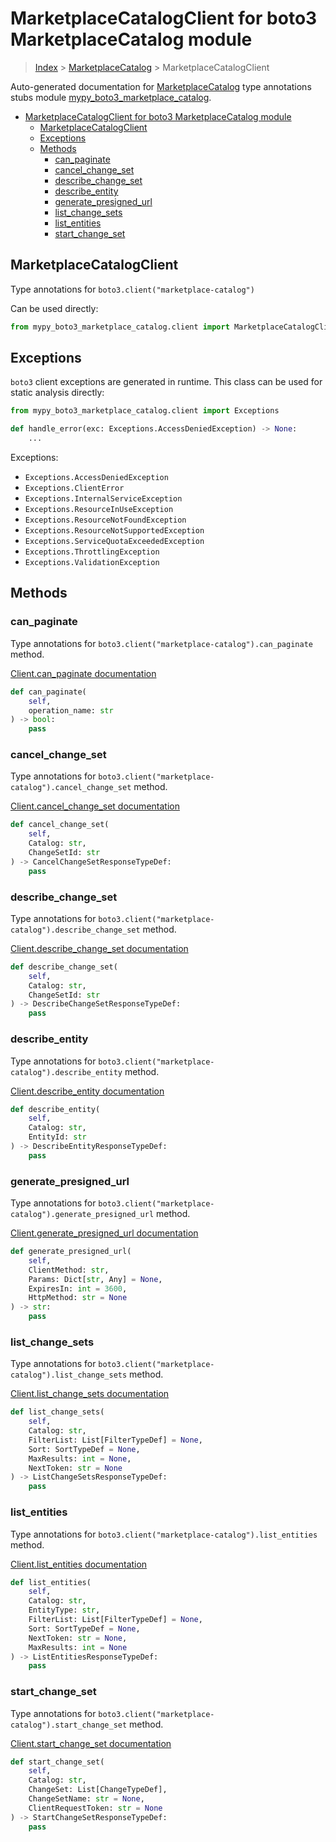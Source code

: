 # MarketplaceCatalogClient for boto3 MarketplaceCatalog module

> [Index](../index.md) > [MarketplaceCatalog](./index.md) > MarketplaceCatalogClient

Auto-generated documentation for [MarketplaceCatalog](https://boto3.amazonaws.com/v1/documentation/api/latest/reference/services/marketplace-catalog.html#MarketplaceCatalog)
type annotations stubs module [mypy_boto3_marketplace_catalog](https://pypi.org/project/mypy-boto3-marketplace-catalog/).

- [MarketplaceCatalogClient for boto3 MarketplaceCatalog module](#marketplacecatalogclient-for-boto3-marketplacecatalog-module)
  - [MarketplaceCatalogClient](#marketplacecatalogclient)
  - [Exceptions](#exceptions)
  - [Methods](#methods)
    - [can_paginate](#can_paginate)
    - [cancel_change_set](#cancel_change_set)
    - [describe_change_set](#describe_change_set)
    - [describe_entity](#describe_entity)
    - [generate_presigned_url](#generate_presigned_url)
    - [list_change_sets](#list_change_sets)
    - [list_entities](#list_entities)
    - [start_change_set](#start_change_set)

## MarketplaceCatalogClient

Type annotations for `boto3.client("marketplace-catalog")`

Can be used directly:

```python
from mypy_boto3_marketplace_catalog.client import MarketplaceCatalogClient
```

## Exceptions


`boto3` client exceptions are generated in runtime. This class can be used for static analysis directly:

```python
from mypy_boto3_marketplace_catalog.client import Exceptions

def handle_error(exc: Exceptions.AccessDeniedException) -> None:
    ...
```


Exceptions:

- `Exceptions.AccessDeniedException`
- `Exceptions.ClientError`
- `Exceptions.InternalServiceException`
- `Exceptions.ResourceInUseException`
- `Exceptions.ResourceNotFoundException`
- `Exceptions.ResourceNotSupportedException`
- `Exceptions.ServiceQuotaExceededException`
- `Exceptions.ThrottlingException`
- `Exceptions.ValidationException`


## Methods


### can_paginate

Type annotations for `boto3.client("marketplace-catalog").can_paginate` method.

[Client.can_paginate documentation](https://boto3.amazonaws.com/v1/documentation/api/latest/reference/services/marketplace-catalog.html#MarketplaceCatalog.Client.can_paginate)

```python
def can_paginate(
    self,
    operation_name: str
) -> bool:
    pass
```

### cancel_change_set

Type annotations for `boto3.client("marketplace-catalog").cancel_change_set` method.

[Client.cancel_change_set documentation](https://boto3.amazonaws.com/v1/documentation/api/latest/reference/services/marketplace-catalog.html#MarketplaceCatalog.Client.cancel_change_set)

```python
def cancel_change_set(
    self,
    Catalog: str,
    ChangeSetId: str
) -> CancelChangeSetResponseTypeDef:
    pass
```

### describe_change_set

Type annotations for `boto3.client("marketplace-catalog").describe_change_set` method.

[Client.describe_change_set documentation](https://boto3.amazonaws.com/v1/documentation/api/latest/reference/services/marketplace-catalog.html#MarketplaceCatalog.Client.describe_change_set)

```python
def describe_change_set(
    self,
    Catalog: str,
    ChangeSetId: str
) -> DescribeChangeSetResponseTypeDef:
    pass
```

### describe_entity

Type annotations for `boto3.client("marketplace-catalog").describe_entity` method.

[Client.describe_entity documentation](https://boto3.amazonaws.com/v1/documentation/api/latest/reference/services/marketplace-catalog.html#MarketplaceCatalog.Client.describe_entity)

```python
def describe_entity(
    self,
    Catalog: str,
    EntityId: str
) -> DescribeEntityResponseTypeDef:
    pass
```

### generate_presigned_url

Type annotations for `boto3.client("marketplace-catalog").generate_presigned_url` method.

[Client.generate_presigned_url documentation](https://boto3.amazonaws.com/v1/documentation/api/latest/reference/services/marketplace-catalog.html#MarketplaceCatalog.Client.generate_presigned_url)

```python
def generate_presigned_url(
    self,
    ClientMethod: str,
    Params: Dict[str, Any] = None,
    ExpiresIn: int = 3600,
    HttpMethod: str = None
) -> str:
    pass
```

### list_change_sets

Type annotations for `boto3.client("marketplace-catalog").list_change_sets` method.

[Client.list_change_sets documentation](https://boto3.amazonaws.com/v1/documentation/api/latest/reference/services/marketplace-catalog.html#MarketplaceCatalog.Client.list_change_sets)

```python
def list_change_sets(
    self,
    Catalog: str,
    FilterList: List[FilterTypeDef] = None,
    Sort: SortTypeDef = None,
    MaxResults: int = None,
    NextToken: str = None
) -> ListChangeSetsResponseTypeDef:
    pass
```

### list_entities

Type annotations for `boto3.client("marketplace-catalog").list_entities` method.

[Client.list_entities documentation](https://boto3.amazonaws.com/v1/documentation/api/latest/reference/services/marketplace-catalog.html#MarketplaceCatalog.Client.list_entities)

```python
def list_entities(
    self,
    Catalog: str,
    EntityType: str,
    FilterList: List[FilterTypeDef] = None,
    Sort: SortTypeDef = None,
    NextToken: str = None,
    MaxResults: int = None
) -> ListEntitiesResponseTypeDef:
    pass
```

### start_change_set

Type annotations for `boto3.client("marketplace-catalog").start_change_set` method.

[Client.start_change_set documentation](https://boto3.amazonaws.com/v1/documentation/api/latest/reference/services/marketplace-catalog.html#MarketplaceCatalog.Client.start_change_set)

```python
def start_change_set(
    self,
    Catalog: str,
    ChangeSet: List[ChangeTypeDef],
    ChangeSetName: str = None,
    ClientRequestToken: str = None
) -> StartChangeSetResponseTypeDef:
    pass
```